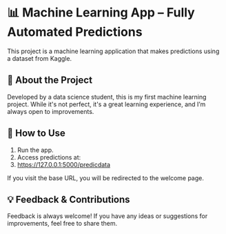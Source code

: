 # 📊 Machine Learning App – Fully Automated Predictions  

This project is a machine learning application that makes predictions using a dataset from Kaggle.  

## 🚀 About the Project  
Developed by a data science student, this is my first machine learning project. While it's not perfect, it's a great learning experience, and I’m always open to improvements.  

## 🔧 How to Use  
1. Run the app.  
2. Access predictions at:
3. https://127.0.0.1:5000/predicdata

If you visit the base URL, you will be redirected to the welcome page.  

## 💡 Feedback & Contributions  
Feedback is always welcome! If you have any ideas or suggestions for improvements, feel free to share them.  
 
